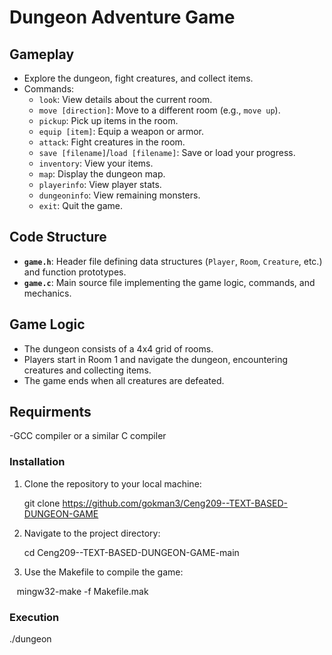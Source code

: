 # Dungeon Adventure Game

## Gameplay
- Explore the dungeon, fight creatures, and collect items.
- Commands:
  - `look`: View details about the current room.
  - `move [direction]`: Move to a different room (e.g., `move up`).
  - `pickup`: Pick up items in the room.
  - `equip [item]`: Equip a weapon or armor.
  - `attack`: Fight creatures in the room.
  - `save [filename]`/`load [filename]`: Save or load your progress.
  - `inventory`: View your items.
  - `map`: Display the dungeon map.
  - `playerinfo`: View player stats.
  - `dungeoninfo`: View remaining monsters.
  - `exit`: Quit the game.

## Code Structure
- **`game.h`**: Header file defining data structures (`Player`, `Room`, `Creature`, etc.) and function prototypes.
- **`game.c`**: Main source file implementing the game logic, commands, and mechanics.

## Game Logic
- The dungeon consists of a 4x4 grid of rooms.
- Players start in Room 1 and navigate the dungeon, encountering creatures and collecting items.
- The game ends when all creatures are defeated.
## Requirments
-GCC compiler or a similar C compiler

### Installation

1. Clone the repository to your local machine:
   
   git clone https://github.com/gokman3/Ceng209--TEXT-BASED-DUNGEON-GAME
   
2. Navigate to the project directory:
   
   cd Ceng209--TEXT-BASED-DUNGEON-GAME-main
   
3. Use the Makefile to compile the game:
   
   mingw32-make -f Makefile.mak

### Execution
./dungeon



   


